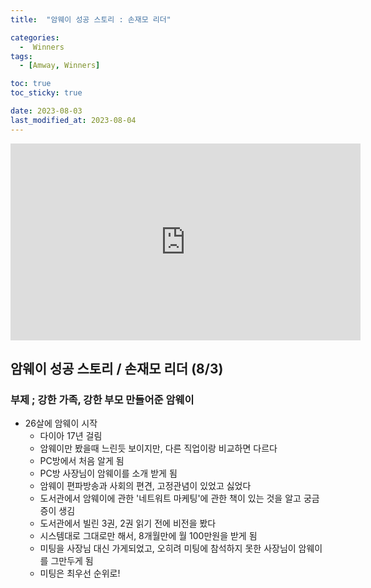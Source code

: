 ```yaml
---
title:  "암웨이 성공 스토리 : 손재모 리더" 

categories:
  -  Winners
tags:
  - [Amway, Winners]

toc: true
toc_sticky: true

date: 2023-08-03
last_modified_at: 2023-08-04
---
```



<iframe width="560" height="315" src="https://www.youtube.com/embed/Wzj3Z94ScFA" title="YouTube video player" frameborder="0" allow="accelerometer; autoplay; clipboard-write; encrypted-media; gyroscope; picture-in-picture; web-share" allowfullscreen></iframe>



## 암웨이 성공 스토리 / 손재모 리더 (8/3)
### 부제 ; 강한 가족, 강한 부모 만들어준 암웨이

+ 26살에 암웨이 시작
  - 다이아 17년 걸림
  - 암웨이만 봤을때 느린듯 보이지만, 다른 직업이랑 비교하면 다르다
  - PC방에서 처음 알게 됨
  - PC방 사장님이 암웨이를 소개 받게 됨
  - 암웨이 편파방송과 사회의 편견, 고정관념이 있었고 싫었다
  - 도서관에서 암웨이에 관한 '네트워트 마케팅'에 관한 책이 있는 것을 알고 궁금증이 생김
  - 도서관에서 빌린 3권, 2권 읽기 전에 비전을 봤다
  - 시스템대로 그대로만 해서, 8개월만에 월 100만원을 받게 됨
  - 미팅을 사장님 대신 가게되었고, 오히려 미팅에 참석하지 못한 사장님이 암웨이를 그만두게 됨
  - 미팅은 최우선 순위로!

